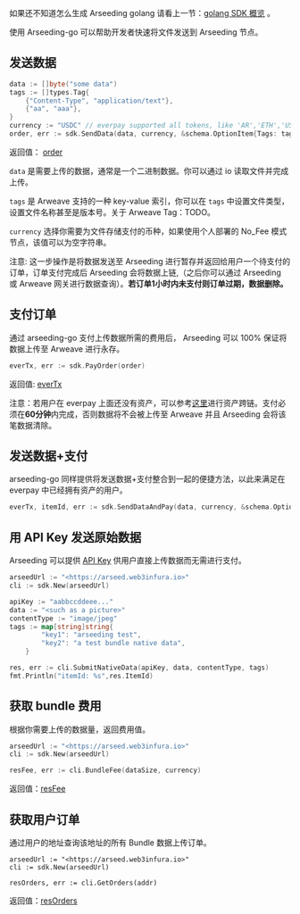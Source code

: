 如果还不知道怎么生成 Arseeding golang 请看上一节：[golang SDK 概览](./1.intro.md) 。

使用 Arseeding-go 可以帮助开发者快速将文件发送到 Arseeding 节点。

## 发送数据

```go
data := []byte("some data")
tags := []types.Tag{
    {"Content-Type", "application/text"},
    {"aa", "aaa"},
}
currency := "USDC" // everpay supported all tokens, like 'AR','ETH','USDT' and so on
order, err := sdk.SendData(data, currency, &schema.OptionItem{Tags: tags})
```

返回值： [order](./type.md#order)

`data` 是需要上传的数据，通常是一个二进制数据。你可以通过 io 读取文件并完成上传。

`tags` 是 Arweave 支持的一种 key-value 索引，你可以在 `tags` 中设置文件类型，设置文件名称甚至是版本号。关于 Arweave Tag：TODO。

`currency` 选择你需要为文件存储支付的币种，如果使用个人部署的 No_Fee 模式节点，该值可以为空字符串。

注意: 这一步操作是将数据发送至 Arseeding 进行暂存并返回给用户一个待支付的订单，订单支付完成后 Arseeding 会将数据上链,（之后你可以通过 Arseeding 或 Arweave 网关进行数据查询）。**若订单1小时内未支付则订单过期，数据删除。**

## 支付订单

通过 arseeding-go 支付上传数据所需的费用后， Arseeding 可以 100% 保证将数据上传至 Arweave 进行永存。

```go
everTx, err := sdk.PayOrder(order)
```

返回值: [everTx](./type.md#ever_tx)

注意：若用户在 everpay 上面还没有资产，可以参考[这里](https://www.notion.so/cfa4e630400048d484ffc6b1abbdea05)进行资产跨链。支付必须在**60分钟**内完成，否则数据将不会被上传至 Arweave 并且 Arseeding 会将该笔数据清除。

## 发送数据+支付

arseeding-go 同样提供将发送数据+支付整合到一起的便捷方法，以此来满足在 everpay 中已经拥有资产的用户。

```go
everTx, itemId, err := sdk.SendDataAndPay(data, currency, &schema.OptionItem{Tags: tags}) // your account must have enough balance in everpay
```

## 用 API Key 发送原始数据

Arseeding 可以提供 [API Key](../../other/arseeding%20apiKey.md) 供用户直接上传数据而无需进行支付。

```go
arseedUrl := "<https://arseed.web3infura.io>"
cli := sdk.New(arseedUrl)

apiKey := "aabbccddeee..."
data := "<such as a picture>"
contentType := "image/jpeg"
tags := map[string]string{
        "key1": "arseeding test",
        "key2": "a test bundle native data",
    }

res, err := cli.SubmitNativeData(apiKey, data, contentType, tags)
fmt.Println("itemId: %s",res.ItemId)
```

## 获取 bundle 费用

根据你需要上传的数据量，返回费用值。

```go
arseedUrl := "<https://arseed.web3infura.io>"
cli := sdk.New(arseedUrl)

resFee, err := cli.BundleFee(dataSize, currency)
```

返回值：[resFee](./type.md#fee)

## 获取用户订单

通过用户的地址查询该地址的所有 Bundle 数据上传订单。

```
arseedUrl := "<https://arseed.web3infura.io>"
cli := sdk.New(arseedUrl)

resOrders, err := cli.GetOrders(addr)

```

返回值：[resOrders](./type.md#user_order)

